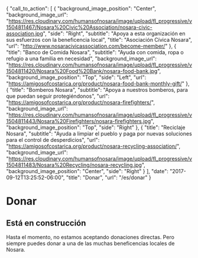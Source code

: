 {
  "call_to_action": [
    {
      "background_image_position": "Center",
      "background_image_url": "https://res.cloudinary.com/humansofnosara/image/upload/fl_progressive/v1504811467/Nosara%20Civic%20Association/nosara-civic-association.jpg",
      "side": "Right",
      "subtitle": "Apoya a esta organización en sus esfuerzos con la beneficencia local",
      "title": "Asociación Cívica Nosara",
      "url": "http://www.nosaracivicassociation.com/become-member/"
    },
    {
      "title": "Banco de Comida Nosara",
      "subtitle": "Ayuda con comida, ropa o refugio a una familia en necesidad",
      "background_image_url": "https://res.cloudinary.com/humansofnosara/image/upload/fl_progressive/v1504811420/Nosara%20Food%20Bank/nosara-food-bank.jpg",
      "background_image_position": "Top",
      "side": "Left",
      "url": "https://amigosofcostarica.org/product/nosara-food-bank-monthly-gift/"
    },
    {
      "title": "Bomberos Nosara",
      "subtitle": "Apoya a nuestros bomberos, para que puedan seguir protegiéndonos",
      "url": "https://amigosofcostarica.org/product/nosara-firefighters/",
      "background_image_url": "https://res.cloudinary.com/humansofnosara/image/upload/fl_progressive/v1504811443/Nosara%20Firefighters/nosara-firefighters.jpg",
      "background_image_position": "Top",
      "side": "Right"
    },
    {
      "title": "Reciclaje Nosara",
      "subtitle": "Ayuda a limpiar el pueblo y paga por nuevas soluciones para el control de desperdicios",
      "url": "https://amigosofcostarica.org/product/nosara-recycling-association/",
      "background_image_url": "https://res.cloudinary.com/humansofnosara/image/upload/fl_progressive/v1504811483/Nosara%20Recycling/nosara-recycling.jpg",
      "background_image_position": "Center",
      "side": "Right"
    }
  ],
  "date": "2017-09-12T13:25:52-06:00",
  "title": "Donar",
  "url": "/es/donar"
}
# Donar
        

## Está en construcción
        

Hasta el momento, no estamos aceptando donaciones directas. Pero siempre puedes donar a una de las muchas beneficencias locales de Nosara.